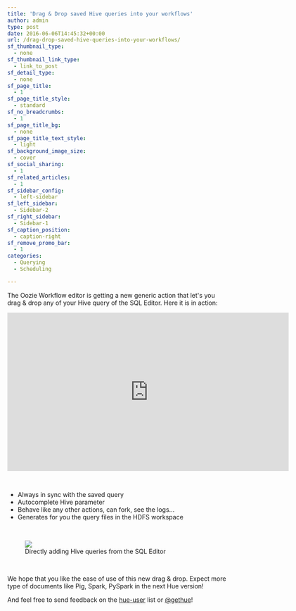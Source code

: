 ```yaml
---
title: 'Drag & Drop saved Hive queries into your workflows'
author: admin
type: post
date: 2016-06-06T14:45:32+00:00
url: /drag-drop-saved-hive-queries-into-your-workflows/
sf_thumbnail_type:
  - none
sf_thumbnail_link_type:
  - link_to_post
sf_detail_type:
  - none
sf_page_title:
  - 1
sf_page_title_style:
  - standard
sf_no_breadcrumbs:
  - 1
sf_page_title_bg:
  - none
sf_page_title_text_style:
  - light
sf_background_image_size:
  - cover
sf_social_sharing:
  - 1
sf_related_articles:
  - 1
sf_sidebar_config:
  - left-sidebar
sf_left_sidebar:
  - Sidebar-2
sf_right_sidebar:
  - Sidebar-1
sf_caption_position:
  - caption-right
sf_remove_promo_bar:
  - 1
categories:
  - Querying
  - Scheduling

---
```

The Oozie Workflow editor is getting a new generic action that let's you drag & drop any of your Hive query of the SQL Editor. Here it is in action:

<iframe src="https://player.vimeo.com/video/169219934?dnt=1&app_id=122963" width="640" height="360" frameborder="0" title="Hadoop tutorial - Drag and drop saved Hive queries into your Oozie Workflow" allow="autoplay; fullscreen" allowfullscreen></iframe>

&nbsp;

  * Always in sync with the saved query
  * Autocomplete Hive parameter
  * Behave like any other actions, can fork, see the logs...
  * Generates for you the query files in the HDFS workspace

&nbsp;

<figure><a href="https://cdn.gethue.com/uploads/2016/06/oozie-dd-hive-1024x560.png"><img src="https://cdn.gethue.com/uploads/2016/06/oozie-dd-hive-1024x560.png" /></a><figcaption>Directly adding Hive queries from the SQL Editor</figcaption></figure>

&nbsp;

We hope that you like the ease of use of this new drag & drop. Expect more type of documents like Pig, Spark, PySpark in the next Hue version!

And feel free to send feedback on the [hue-user][2] list or [@gethue][3]!

 [1]: https://cdn.gethue.com/uploads/2016/06/oozie-dd-hive.png
 [2]: http://groups.google.com/a/cloudera.org/group/hue-user
 [3]: https://twitter.com/gethue
